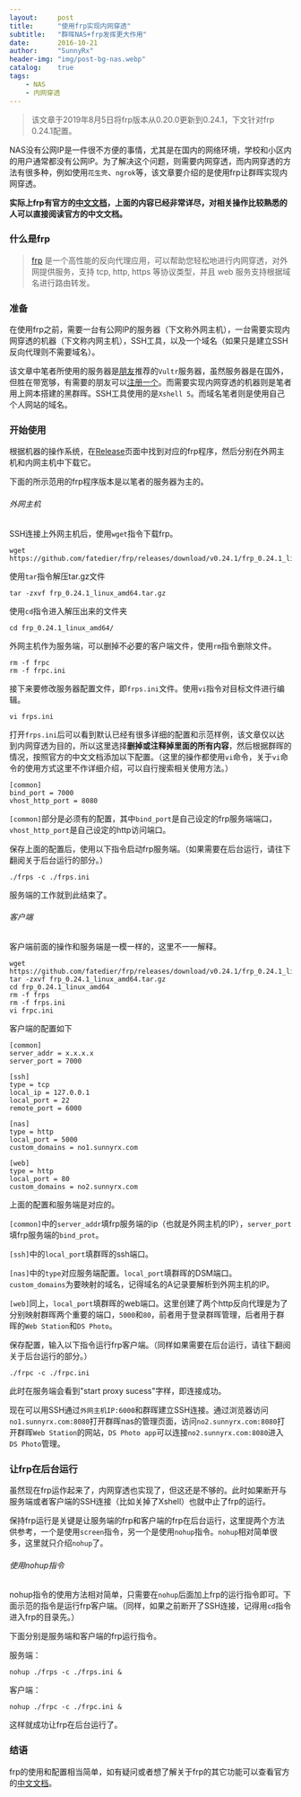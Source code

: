 ```yaml
---
layout:     post
title:      "使用frp实现内网穿透"
subtitle:   "群晖NAS+frp发挥更大作用"
date:       2016-10-21
author:     "SunnyRx"
header-img: "img/post-bg-nas.webp"
catalog:	true
tags:
    - NAS
    - 内网穿透
---
```


>该文章于2019年8月5日将frp版本从0.20.0更新到0.24.1，下文针对frp 0.24.1配置。

NAS没有公网IP是一件很不方便的事情，尤其是在国内的网络环境，学校和小区内的用户通常都没有公网IP。为了解决这个问题，则需要内网穿透，而内网穿透的方法有很多种，例如使用`花生壳`、`ngrok`等，该文章要介绍的是使用frp让群晖实现内网穿透。

**实际上frp有官方的[中文文档](https://github.com/fatedier/frp/blob/master/README_zh.md)，上面的内容已经非常详尽，对相关操作比较熟悉的人可以直接阅读官方的中文文档。**

### 什么是frp

>[frp](https://github.com/fatedier/frp) 是一个高性能的反向代理应用，可以帮助您轻松地进行内网穿透，对外网提供服务，支持 tcp, http, https 等协议类型，并且 web 服务支持根据域名进行路由转发。

### 准备

在使用frp之前，需要一台有公网IP的服务器（下文称外网主机），一台需要实现内网穿透的机器（下文称内网主机），SSH工具，以及一个域名（如果只是建立SSH反向代理则不需要域名）。

该文章中笔者所使用的服务器是[朋友](http://blog.ruterly.com/)推荐的`Vultr`服务器，虽然服务器是在国外，但胜在带宽够，有需要的朋友可以[注册一个](https://www.vultr.com/?ref=6967230)。而需要实现内网穿透的机器则是笔者用上网本搭建的黑群晖。SSH工具使用的是`Xshell 5`。而域名笔者则是使用自己个人网站的域名。

### 开始使用

根据机器的操作系统，在[Release](https://github.com/fatedier/frp/releases)页面中找到对应的frp程序，然后分别在外网主机和内网主机中下载它。

下面的所示范用的frp程序版本是以笔者的服务器为主的。

###### 外网主机

SSH连接上外网主机后，使用`wget`指令下载frp。

```
wget https://github.com/fatedier/frp/releases/download/v0.24.1/frp_0.24.1_linux_amd64.tar.gz
```

使用`tar`指令解压tar.gz文件

```
tar -zxvf frp_0.24.1_linux_amd64.tar.gz
```

使用`cd`指令进入解压出来的文件夹

```
cd frp_0.24.1_linux_amd64/
```

外网主机作为服务端，可以删掉不必要的客户端文件，使用`rm`指令删除文件。

```
rm -f frpc
rm -f frpc.ini
```

接下来要修改服务器配置文件，即`frps.ini`文件。使用`vi`指令对目标文件进行编辑。

```
vi frps.ini
```

打开`frps.ini`后可以看到默认已经有很多详细的配置和示范样例，该文章仅以达到内网穿透为目的，所以这里选择**删掉或注释掉里面的所有内容**，然后根据群晖的情况，按照官方的中文文档添加以下配置。（这里的操作都使用`vi`命令，关于`vi`命令的使用方式这里不作详细介绍，可以自行搜索相关使用方法。）

```
[common]
bind_port = 7000
vhost_http_port = 8080

```

`[common]`部分是必须有的配置，其中`bind_port`是自己设定的frp服务端端口，`vhost_http_port`是自己设定的http访问端口。

保存上面的配置后，使用以下指令启动frp服务端。（如果需要在后台运行，请往下翻阅关于后台运行的部分。）

```
./frps -c ./frps.ini
```

服务端的工作就到此结束了。

###### 客户端

客户端前面的操作和服务端是一模一样的，这里不一一解释。

```
wget https://github.com/fatedier/frp/releases/download/v0.24.1/frp_0.24.1_linux_amd64.tar.gz
tar -zxvf frp_0.24.1_linux_amd64.tar.gz
cd frp_0.24.1_linux_amd64
rm -f frps
rm -f frps.ini
vi frpc.ini
```

客户端的配置如下

```
[common]
server_addr = x.x.x.x
server_port = 7000

[ssh]
type = tcp
local_ip = 127.0.0.1
local_port = 22
remote_port = 6000

[nas]
type = http
local_port = 5000
custom_domains = no1.sunnyrx.com

[web]
type = http
local_port = 80
custom_domains = no2.sunnyrx.com

```

上面的配置和服务端是对应的。

`[common]`中的`server_addr`填frp服务端的ip（也就是外网主机的IP），`server_port`填frp服务端的`bind_prot`。

`[ssh]`中的`local_port`填群晖的ssh端口。

`[nas]`中的`type`对应服务端配置。`local_port`填群晖的DSM端口。`custom_domains`为要映射的域名，记得域名的A记录要解析到外网主机的IP。

`[web]`同上，`local_port`填群晖的web端口。这里创建了两个http反向代理是为了分别映射群晖两个重要的端口，`5000`和`80`，前者用于登录群晖管理，后者用于群晖的`Web Station`和`DS Photo`。

保存配置，输入以下指令运行frp客户端。（同样如果需要在后台运行，请往下翻阅关于后台运行的部分。）

```
./frpc -c ./frpc.ini
```

此时在服务端会看到"start proxy sucess"字样，即连接成功。

现在可以用SSH通过`外网主机IP:6000`和群晖建立SSH连接。通过浏览器访问`no1.sunnyrx.com:8080`打开群晖nas的管理页面，访问`no2.sunnyrx.com:8080`打开群晖`Web Station`的网站，`DS Photo app`可以连接`no2.sunnyrx.com:8080`进入`DS Photo`管理。

### 让frp在后台运行

虽然现在frp运作起来了，内网穿透也实现了，但这还是不够的。此时如果断开与服务端或者客户端的SSH连接（比如关掉了Xshell）也就中止了frp的运行。

保持frp运行是关键是让服务端的frp和客户端的frp在后台运行，这里提两个方法供参考，一个是使用`screen`指令，另一个是使用`nohup`指令。`nohup`相对简单很多，这里就只介绍`nohup`了。


###### 使用nohup指令

nohup指令的使用方法相对简单，只需要在`nohup`后面加上frp的运行指令即可。下面示范的指令是运行frp客户端。（同样，如果之前断开了SSH连接，记得用`cd`指令进入frp的目录先。）

下面分别是服务端和客户端的frp运行指令。

服务端：

```
nohup ./frps -c ./frps.ini &
```

客户端：

```
nohup ./frpc -c ./frpc.ini &
```

这样就成功让frp在后台运行了。

### 结语

frp的使用和配置相当简单，如有疑问或者想了解关于frp的其它功能可以查看官方的[中文文档](https://github.com/fatedier/frp/blob/master/README_zh.md)。